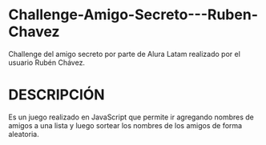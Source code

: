 # Challenge-Amigo-Secreto---Ruben-Chavez
Challenge del amigo secreto por parte de Alura Latam realizado por el usuario Rubén Chávez.

# **DESCRIPCIÓN**
Es un juego realizado en JavaScript que permite ir agregando nombres de amigos a una lista y luego sortear los nombres de los amigos de forma aleatoria. 
